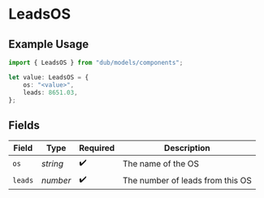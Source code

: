 # LeadsOS

## Example Usage

```typescript
import { LeadsOS } from "dub/models/components";

let value: LeadsOS = {
    os: "<value>",
    leads: 8651.03,
};
```

## Fields

| Field                            | Type                             | Required                         | Description                      |
| -------------------------------- | -------------------------------- | -------------------------------- | -------------------------------- |
| `os`                             | *string*                         | :heavy_check_mark:               | The name of the OS               |
| `leads`                          | *number*                         | :heavy_check_mark:               | The number of leads from this OS |